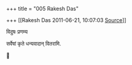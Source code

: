 +++
title = "005 Rakesh Das"

+++
[[Rakesh Das	2011-06-21, 10:07:03 [Source](https://groups.google.com/g/bvparishat/c/8P3Na-bYZ1c)]]



विदुषः प्रणम्य  
  

सर्वेषां कृते धन्यवादान् वितरामि.



